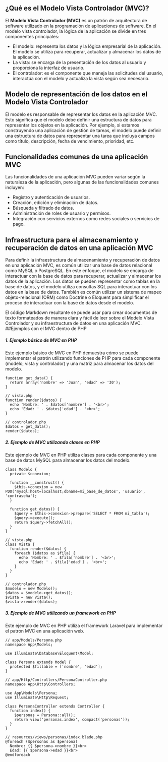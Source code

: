 
## ¿Qué es el Modelo Vista Controlador (MVC)?

El **Modelo Vista Controlador (MVC)** es un patrón de arquitectura de software utilizado en la programación de aplicaciones de software. En el modelo vista controlador, la lógica de la aplicación se divide en tres componentes principales:

-   El modelo: representa los datos y la lógica empresarial de la aplicación. El modelo se utiliza para recuperar, actualizar y almacenar los datos de la aplicación.
-   La vista: se encarga de la presentación de los datos al usuario y proporciona la interfaz de usuario.
-   El controlador: es el componente que maneja las solicitudes del usuario, interactúa con el modelo y actualiza la vista según sea necesario.

## Modelo de representación de los datos en el Modelo Vista Controlador

El modelo es responsable de representar los datos en la aplicación MVC. Esto significa que el modelo debe definir una estructura de datos para representar los objetos en la aplicación. Por ejemplo, si estamos construyendo una aplicación de gestión de tareas, el modelo puede definir una estructura de datos para representar una tarea que incluya campos como título, descripción, fecha de vencimiento, prioridad, etc.

## Funcionalidades comunes de una aplicación MVC

Las funcionalidades de una aplicación MVC pueden variar según la naturaleza de la aplicación, pero algunas de las funcionalidades comunes incluyen:

-   Registro y autenticación de usuarios.
-   Creación, edición y eliminación de datos.
-   Búsqueda y filtrado de datos.
-   Administración de roles de usuario y permisos.
-   Integración con servicios externos como redes sociales o servicios de pago.

## Infraestructura para el almacenamiento y recuperación de datos en una aplicación MVC

Para definir la infraestructura de almacenamiento y recuperación de datos en una aplicación MVC, es común utilizar una base de datos relacional como MySQL o PostgreSQL. En este enfoque, el modelo se encarga de interactuar con la base de datos para recuperar, actualizar y almacenar los datos de la aplicación. Los datos se pueden representar como tablas en la base de datos, y el modelo utiliza consultas SQL para interactuar con los datos en la base de datos. También es común utilizar un sistema de mapeo objeto-relacional (ORM) como Doctrine o Eloquent para simplificar el proceso de interactuar con la base de datos desde el modelo.

El código Markdown resultante se puede usar para crear documentos de texto formateados de manera clara y fácil de leer sobre el Modelo Vista Controlador y su infraestructura de datos en una aplicación MVC.
##Ejemplos con el MVC dentro de PHP

##### 1. Ejemplo básico de MVC en PHP

Este ejemplo básico de MVC en PHP demuestra cómo se puede implementar el patrón utilizando funciones de PHP para cada componente (modelo, vista y controlador) y una matriz para almacenar los datos del modelo.


~~~// modelo.php
function get_data() {
  return array('nombre' => 'Juan', 'edad' => '30');
}

// vista.php
function render($datos) {
  echo 'Nombre: ' . $datos['nombre'] . '<br>';
  echo 'Edad: ' . $datos['edad'] . '<br>';
}

// controlador.php
$datos = get_data();
render($datos);
~~~

##### 2. Ejemplo de MVC utilizando clases en PHP

Este ejemplo de MVC en PHP utiliza clases para cada componente y una base de datos MySQL para almacenar los datos del modelo.


~~~// modelo.php
class Modelo {
  private $conexion;
  
  function __construct() {
    $this->conexion = new PDO('mysql:host=localhost;dbname=mi_base_de_datos', 'usuario', 'contraseña');
  }
  
  function get_datos() {
    $query = $this->conexion->prepare('SELECT * FROM mi_tabla');
    $query->execute();
    return $query->fetchAll();
  }
}

// vista.php
class Vista {
  function render($datos) {
    foreach ($datos as $fila) {
      echo 'Nombre: ' . $fila['nombre'] . '<br>';
      echo 'Edad: ' . $fila['edad'] . '<br>';
    }
  }
}

// controlador.php
$modelo = new Modelo();
$datos = $modelo->get_datos();
$vista = new Vista();
$vista->render($datos);
~~~

##### 3. Ejemplo de MVC utilizando un framework en PHP

Este ejemplo de MVC en PHP utiliza el framework Laravel para implementar el patrón MVC en una aplicación web.

~~~
// app/Models/Persona.php
namespace App\Models;

use Illuminate\Database\Eloquent\Model;

class Persona extends Model {
  protected $fillable = ['nombre', 'edad'];
}

// app/Http/Controllers/PersonaController.php
namespace App\Http\Controllers;

use App\Models\Persona;
use Illuminate\Http\Request;

class PersonaController extends Controller {
  function index() {
    $personas = Persona::all();
    return view('personas.index', compact('personas'));
  }
}

// resources/views/personas/index.blade.php
@foreach ($personas as $persona)
  Nombre: {{ $persona->nombre }}<br>
  Edad: {{ $persona->edad }}<br>
@endforeach
~~~